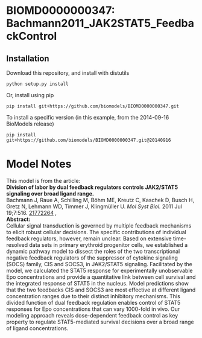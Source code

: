 # BIOMD0000000347: Bachmann2011_JAK2STAT5_FeedbackControl

## Installation

Download this repository, and install with distutils

`python setup.py install`

Or, install using pip

`pip install git+https://github.com/biomodels/BIOMD0000000347.git`

To install a specific version (in this example, from the 2014-09-16 BioModels release)

`pip install git+https://github.com/biomodels/BIOMD0000000347.git@20140916`


# Model Notes


This model is from the article:  
**Division of labor by dual feedback regulators controls JAK2/STAT5 signaling over broad ligand range.**   
Bachmann J, Raue A, Schilling M, Böhm ME, Kreutz C, Kaschek D, Busch H, Gretz
N, Lehmann WD, Timmer J, Klingmüller U. _Mol Syst Biol._ 2011 Jul 19;7:516.
[21772264](http://www.ncbi.nlm.nih.gov/pubmed/21772264) ,  
**Abstract:**   
Cellular signal transduction is governed by multiple feedback mechanisms to
elicit robust cellular decisions. The specific contributions of individual
feedback regulators, however, remain unclear. Based on extensive time-resolved
data sets in primary erythroid progenitor cells, we established a dynamic
pathway model to dissect the roles of the two transcriptional negative
feedback regulators of the suppressor of cytokine signaling (SOCS) family, CIS
and SOCS3, in JAK2/STAT5 signaling. Facilitated by the model, we calculated
the STAT5 response for experimentally unobservable Epo concentrations and
provide a quantitative link between cell survival and the integrated response
of STAT5 in the nucleus. Model predictions show that the two feedbacks CIS and
SOCS3 are most effective at different ligand concentration ranges due to their
distinct inhibitory mechanisms. This divided function of dual feedback
regulation enables control of STAT5 responses for Epo concentrations that can
vary 1000-fold in vivo. Our modeling approach reveals dose-dependent feedback
control as key property to regulate STAT5-mediated survival decisions over a
broad range of ligand concentrations.


